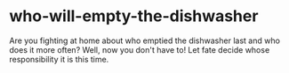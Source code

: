 # who-will-empty-the-dishwasher

Are you fighting at home about who emptied the dishwasher last and who does it more often? Well, now you don't have to! Let fate decide whose responsibility it is this time.

